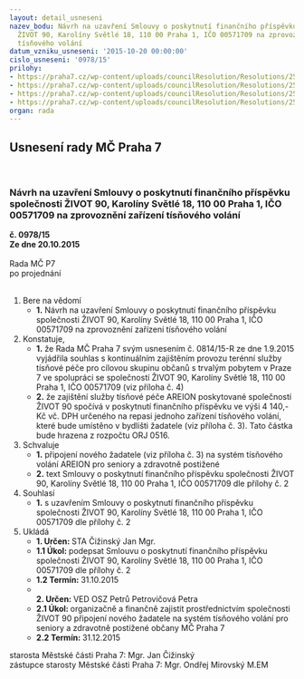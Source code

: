 ```yaml
---
layout: detail_usneseni
nazev_bodu: Návrh na uzavření Smlouvy o poskytnutí finančního příspěvku společnosti
  ŽIVOT 90, Karolíny Světlé 18, 110 00 Praha 1, IČO 00571709 na zprovoznění zařízení
  tísňového volání
datum_vzniku_usneseni: '2015-10-20 00:00:00'
cislo_usneseni: '0978/15'
prilohy:
- https://praha7.cz/wp-content/uploads/councilResolution/Resolutions/25871/67-15-dz_ls.doc
- https://praha7.cz/wp-content/uploads/councilResolution/Resolutions/25871/67-15-smlouva_a%c3%a9rion_ls.doc
- https://praha7.cz/wp-content/uploads/councilResolution/Resolutions/25871/67-15-ls_ve%c5%99ejn%c3%a10001.pdf
- https://praha7.cz/wp-content/uploads/councilResolution/Resolutions/25871/67-15-rm%c4%8d_spolupr%c3%a1ce_s_%c5%beivot_90.doc
organ: rada
---
```

<div id="ucUsn_pList" class="usn">
	<span><h2>Usnesení rady MČ Praha 7 </h2>
<br></span><div class="standBody">
<span><h3>Návrh na uzavření Smlouvy o poskytnutí finančního příspěvku společnosti ŽIVOT 90, Karolíny Světlé 18, 110 00 Praha 1, IČO 00571709 na zprovoznění zařízení tísňového volání</h3></span><div class="center">
		<strong>č. 0978/15</strong><br>
	</div>
<div class="center">
		<strong>Ze dne 20.10.2015</strong><br><br>
	</div>Rada MČ P7<br> po projednání<br><br><ol>
<li>Bere na vědomí<ul><li>
<strong>1.</strong> Návrh na uzavření Smlouvy o poskytnutí finančního příspěvku společnosti ŽIVOT 90, Karolíny Světlé 18, 110 00 Praha 1, IČO 00571709 na zprovoznění zařízení tísňového volání</li></ul>
</li>
<li>Konstatuje,<ul>
<li>
<strong>1.</strong> že Rada MČ Praha 7 svým usnesením č. 0814/15-R ze dne 1.9.2015 vyjádřila souhlas s kontinuálním zajištěním provozu terénní služby tísňové péče pro cílovou skupinu občanů s trvalým pobytem v Praze 7 ve spolupráci se společností ŽIVOT 90, Karolíny Světlé 18, 110 00 Praha 1, IČO 00571709 (viz příloha č. 4)</li>
<li>
<strong>2.</strong> že zajištění služby tísňové péče AREION poskytované společností ŽIVOT 90 spočívá v poskytnutí finančního příspěvku ve výši 4 140,- Kč vč. DPH určeného na repasi jednoho zařízení tísňového volání, které bude umístěno v bydlišti žadatele (viz příloha č. 3). Tato částka bude hrazena z rozpočtu ORJ 0516.  </li>
</ul>
</li>
<li>Schvaluje<ul>
<li>
<strong>1.</strong> připojení nového žadatele (viz příloha č. 3) na systém tísňového volání AREION pro seniory a zdravotně postižené</li>
<li>
<strong>2.</strong> text Smlouvy o poskytnutí finančního příspěvku společnosti ŽIVOT 90, Karolíny Světlé 18, 110 00 Praha 1, IČO 00571709 dle přílohy č. 2  </li>
</ul>
</li>
<li>Souhlasí<ul><li>
<strong>1.</strong> s uzavřením Smlouvy o poskytnutí finančního příspěvku společnosti ŽIVOT 90, Karolíny Světlé 18, 110 00 Praha 1, IČO 00571709 dle přílohy č. 2  </li></ul>
</li>
<li>Ukládá<ul>
<li>
<strong>1. Určen: </strong>STA Čižinský Jan Mgr.</li>
<li>
<strong>1.1 Úkol: </strong>podepsat Smlouvu o poskytnutí finančního příspěvku společnosti ŽIVOT 90, Karolíny Světlé 18, 110 00 Praha 1, IČO 00571709 dle přílohy č. 2  </li>
<li>
<strong>1.2 Termín: </strong>31.10.2015</li>
<li>
<strong><br>2. Určen: </strong>VED OSZ Petrů Petrovičová Petra</li>
<li>
<strong>2.1 Úkol: </strong>organizačně a finančně zajistit prostřednictvím společnosti ŽIVOT 90 připojení nového žadatele na systém tísňového volání pro seniory a zdravotně postižené občany MČ Praha 7</li>
<li>
<strong>2.2 Termín: </strong>31.12.2015</li>
</ul>
</li>
</ol>starosta Městské části Praha 7: Mgr. Jan Čižinský<br>zástupce starosty Městské části Praha 7: Mgr. Ondřej Mirovský M.EM 
</div>
</div>